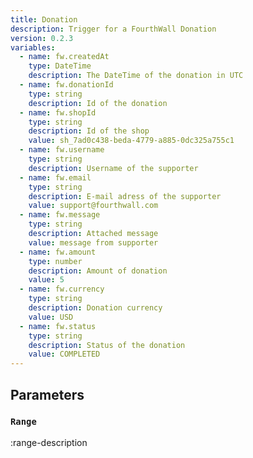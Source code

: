 ```yaml
---
title: Donation
description: Trigger for a FourthWall Donation
version: 0.2.3
variables:
  - name: fw.createdAt
    type: DateTime
    description: The DateTime of the donation in UTC
  - name: fw.donationId
    type: string
    description: Id of the donation
  - name: fw.shopId
    type: string
    description: Id of the shop
    value: sh_7ad0c438-beda-4779-a885-0dc325a755c1
  - name: fw.username
    type: string
    description: Username of the supporter
  - name: fw.email
    type: string
    description: E-mail adress of the supporter
    value: support@fourthwall.com
  - name: fw.message
    type: string
    description: Attached message
    value: message from supporter
  - name: fw.amount
    type: number
    description: Amount of donation
    value: 5
  - name: fw.currency
    type: string
    description: Donation currency
    value: USD
  - name: fw.status
    type: string
    description: Status of the donation
    value: COMPLETED
---
```


## Parameters
### `Range`
:range-description